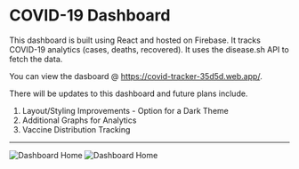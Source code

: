 # COVID-19 Dashboard

This dashboard is built using React and hosted on Firebase. It tracks COVID-19 analytics (cases, deaths, recovered). It uses the disease.sh API to fetch the data.

You can view the dasboard @ https://covid-tracker-35d5d.web.app/.

There will be updates to this dashboard and future plans include.
1. Layout/Styling Improvements - Option for a Dark Theme
2. Additional Graphs for Analytics
3. Vaccine Distribution Tracking

---

![Dashboard Home](https://i.ibb.co/bvWN6MJ/covid-19-dashboard.png)
![Dashboard Home]("https://ibb.co/gWjtrLV")
